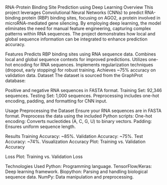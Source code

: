 RNA-Protein Binding Site Prediction using Deep Learning
Overview
This project leverages Convolutional Neural Networks (CNNs) to predict RNA-binding protein (RBP) binding sites, focusing on AGO2, a protein involved in microRNA-mediated gene silencing. By employing deep learning, the model eliminates the need for manual feature engineering, capturing complex patterns within RNA sequences. The project demonstrates how local and global sequence information can be integrated to enhance prediction accuracy.

Features
Predicts RBP binding sites using RNA sequence data.
Combines local and global sequence contexts for improved predictions.
Utilizes one-hot encoding for RNA sequences.
Implements regularization techniques (dropout, early stopping) for robust training.
Achieves ~75% accuracy on validation data.
Dataset
The dataset is sourced from the GraphProt database:

Positive and negative RNA sequences in FASTA format.
Training Set: 92,346 sequences.
Testing Set: 1,000 sequences.
Preprocessing includes one-hot encoding, padding, and formatting for CNN input.

Usage
Preprocessing the Dataset
Ensure your RNA sequences are in FASTA format.
Preprocess the data using the included Python scripts:
One-hot encoding: Converts nucleotides (A, C, G, U) to binary vectors.
Padding: Ensures uniform sequence length.

Results
Training Accuracy: ~85%.
Validation Accuracy: ~75%.
Test Accuracy: ~74%.
Visualization
Accuracy Plot: Training vs. Validation Accuracy

Loss Plot: Training vs. Validation Loss

Technologies Used
Python: Programming language.
TensorFlow/Keras: Deep learning framework.
Biopython: Parsing and handling biological sequence data.
NumPy: Data manipulation and preprocessing.
